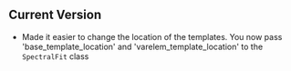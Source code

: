## Current Version

* Made it easier to change the location of the templates. You now pass 'base_template_location' and 'varelem_template_location' to the ```SpectralFit``` class
